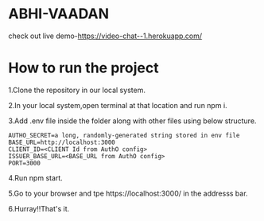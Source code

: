 # ABHI-VAADAN
check out live demo-https://video-chat--1.herokuapp.com/

# How to run the project

1.Clone the repository in our local system.

2.In your local system,open terminal at that location and run  npm i.

3.Add .env file inside the folder along with other files using below structure.

    AUTHO_SECRET=a long, randomly-generated string stored in env file
    BASE_URL=http://localhost:3000
    CLIENT_ID=<CLIENT Id from AuthO config>
    ISSUER_BASE_URL=<BASE_URL from AuthO config>
    PORT=3000
    
4.Run npm start.

5.Go to your browser and tpe https://localhost:3000/ in the addresss bar.

6.Hurray!!That's it.



